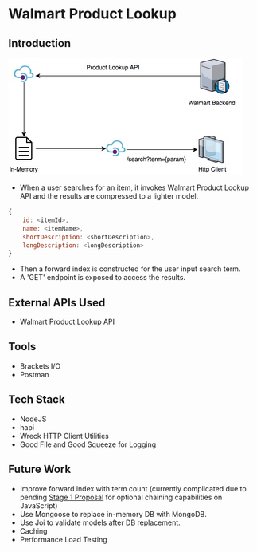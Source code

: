 # Walmart Product Lookup

## Introduction
![Architecture Diagram](architecture/architecture.jpg)

* When a user searches for an item, it invokes Walmart Product Lookup API and the results are compressed to a lighter model.

```javascript
{
    id: <itemId>,
    name: <itemName>,
    shortDescription: <shortDescription>,
    longDescription: <longDescription>
}
```

* Then a forward index is constructed for the user input search term.
* A 'GET' endpoint is exposed to access the results.

## External APIs Used
* Walmart Product Lookup API

## Tools
* Brackets I/O
* Postman

## Tech Stack
* NodeJS
* hapi
* Wreck HTTP Client Utilities
* Good File and Good Squeeze for Logging

## Future Work
* Improve forward index with term count (currently complicated due to pending [Stage 1 Proposal](https://github.com/tc39/proposal-optional-chaining) for optional chaining capabilities on JavaScript)
* Use Mongoose to replace in-memory DB with MongoDB.
* Use Joi to validate models after DB replacement.
* Caching
* Performance Load Testing